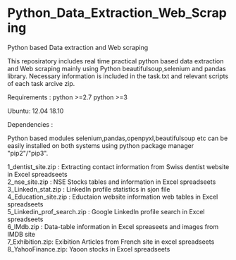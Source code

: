# Python_Data_Extraction_Web_Scraping
Python based Data extraction and Web scraping

This reposiratory includes real time practical python based data extraction and Web scraping mainly using Python beautifulsoup,selenium and pandas library. Necessary information is included in the task.txt and relevant scripts of each task arcive zip. 

Requirements :
python >=2.7
python >=3

Ubuntu:
12.04
18.10

Dependencies :

Python based modules selenium,pandas,openpyxl,beautifulsoup etc can be easily installed on both systems using python package manager "pip2"/"pip3".

1_dentist_site.zip : Extracting contact information from Swiss dentist website in Excel spreadseets <br>
2_nse_site.zip : NSE Stocks tables and information in Excel spreadseets <br>
3_Linkedn_stat.zip : LinkedIn profile statistics in sjon file <br>
4_Education_site.zip : Eductaion website information web tables in Excel spreadseets <br>
5_Linkedin_prof_search.zip : Google LinkedIn profile search in Excel spreadseets <br>
6_IMdb.zip : Data-table information in Excel spreaseets and images from IMDB site <br>
7_Exhibition.zip: Exibition Articles from French site in excel spreadseets <br>
8_YahooFinance.zip: Yaoon stocks in Excel spreadseets <br>
